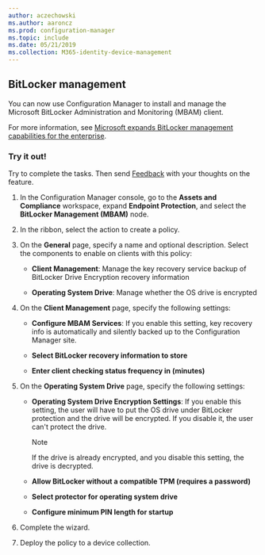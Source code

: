 ```yaml
---
author: aczechowski
ms.author: aaroncz
ms.prod: configuration-manager
ms.topic: include
ms.date: 05/21/2019
ms.collection: M365-identity-device-management
---
```


## <a name="bkmk_bitlocker"></a> BitLocker management

<!--3601034-->

You can now use Configuration Manager to install and manage the Microsoft BitLocker Administration and Monitoring (MBAM) client. 

For more information, see [Microsoft expands BitLocker management capabilities for the enterprise](https://techcommunity.microsoft.com/t5/Enterprise-Mobility-Security/Microsoft-expands-BitLocker-management-capabilities-for-the/ba-p/544329).

### Try it out!

Try to complete the tasks. Then send [Feedback](/sccm/core/understand/find-help#product-feedback) with your thoughts on the feature.

1. In the Configuration Manager console, go to the **Assets and Compliance** workspace, expand **Endpoint Protection**, and select the **BitLocker Management (MBAM)** node.

1. In the ribbon, select the action to create a policy.  

1. On the **General** page, specify a name and optional description. Select the components to enable on clients with this policy:  

    - **Client Management**: Manage the key recovery service backup of BitLocker Drive Encryption recovery information  

    - **Operating System Drive**: Manage whether the OS drive is encrypted

1. On the **Client Management** page, specify the following settings:

    - **Configure MBAM Services**: If you enable this setting, key recovery info is automatically and silently backed up to the Configuration Manager site.  

    - **Select BitLocker recovery information to store**

    - **Enter client checking status frequency in (minutes)**

1. On the **Operating System Drive** page, specify the following settings:

    - **Operating System Drive Encryption Settings**: If you enable this setting, the user will have to put the OS drive under BitLocker protection and the drive will be encrypted. If you disable it, the user can't protect the drive.

        > [!Note]  
        > If the drive is already encrypted, and you disable this setting, the drive is decrypted.  

    - **Allow BitLocker without a compatible TPM (requires a password)**
    - **Select protector for operating system drive**
    - **Configure minimum PIN length for startup**

1. Complete the wizard.

1. Deploy the policy to a device collection.